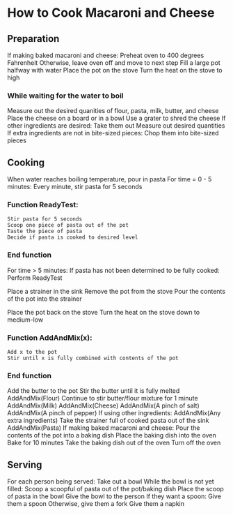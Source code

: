 # How to Cook Macaroni and Cheese

## Preparation
If making baked macaroni and cheese:
    Preheat oven to 400 degrees Fahrenheit
    Otherwise, leave oven off and move to next step
Fill a large pot halfway with water
Place the pot on the stove
Turn the heat on the stove to high

### While waiting for the water to boil
Measure out the desired quanities of flour, pasta, milk, butter, and cheese
Place the cheese on a board or in a bowl
Use a grater to shred the cheese
If other ingredients are desired:
    Take them out
    Measure out desired quantities
    If extra ingredients are not in bite-sized pieces:
        Chop them into bite-sized pieces

## Cooking
When water reaches boiling temperature, pour in pasta
For time = 0 - 5 minutes:
        Every minute, stir pasta for 5 seconds

### Function ReadyTest:
    Stir pasta for 5 seconds
    Scoop one piece of pasta out of the pot
    Taste the piece of pasta
    Decide if pasta is cooked to desired level
### End function

For time > 5 minutes:
    If pasta has not been determined to be fully cooked:
        Perform ReadyTest

Place a strainer in the sink
Remove the pot from the stove
Pour the contents of the pot into the strainer

Place the pot back on the stove
Turn the heat on the stove down to medium-low

### Function AddAndMix(x):
    Add x to the pot
    Stir until x is fully combined with contents of the pot
### End function
Add the butter to the pot
Stir the butter until it is fully melted
AddAndMix(Flour)
Continue to stir butter/flour mixture for 1 minute
AddAndMix(Milk)
AddAndMix(Cheese)
AddAndMix(A pinch of salt)
AddAndMix(A pinch of pepper)
If using other ingredients:
    AddAndMix(Any extra ingredients)
Take the strainer full of cooked pasta out of the sink
AddAndMix(Pasta)
If making baked macaroni and cheese:
    Pour the contents of the pot into a baking dish
    Place the baking dish into the oven
    Bake for 10 minutes
    Take the baking dish out of the oven
    Turn off the oven

## Serving
For each person being served:
    Take out a bowl
    While the bowl is not yet filled:
        Scoop a scoopful of pasta out of the pot/baking dish
        Place the scoop of pasta in the bowl
    Give the bowl to the person
    If they want a spoon:
        Give them a spoon
    Otherwise, give them a fork
    Give them a napkin



